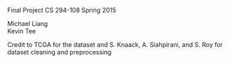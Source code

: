 Final Project CS 294-108 Spring 2015

Michael Liang  
Kevin Tee  

Credit to TCGA for the dataset and S. Knaack, A. Siahpirani, and S. Roy for dataset cleaning and preprocessing
